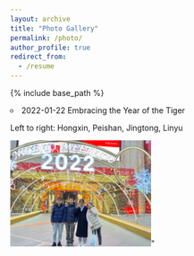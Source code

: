 ```yaml
---
layout: archive
title: "Photo Gallery"
permalink: /photo/
author_profile: true
redirect_from:
  - /resume
---
```


{% include base_path %}

<li type="circle">2022-01-22 Embracing the Year of the Tiger</li>

Left to right: Hongxin, Peishan, Jingtong, Linyu

<img src='/images/2022-01-22-gathering.jpg' width='50%' height='50%'>"

  

